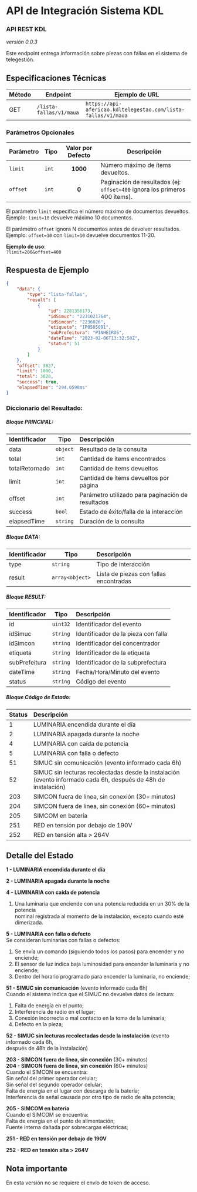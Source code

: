 # API de Integración Sistema KDL

### API REST KDL  
*versión 0.0.3*  

Este endpoint entrega información sobre piezas con fallas en el sistema de telegestión.

## Especificaciones Técnicas  

| Método | Endpoint                     | Ejemplo de URL                                              |  
|--------|------------------------------|------------------------------------------------------------|  
| GET    | `/lista-fallas/v1/maua`      | `https://api-afericao.kdltelegestao.com/lista-fallas/v1/maua` |  

### Parámetros Opcionales  
| Parámetro | Tipo   | Valor por Defecto | Descripción                                                                 |  
|-----------|--------|:-----------------:|-----------------------------------------------------------------------------|  
| `limit`   | `int`  | **1000**          | Número máximo de ítems devueltos.                                           |  
| `offset`  | `int`  | **0**             | Paginación de resultados (ej: `offset=400` ignora los primeros 400 ítems).  |  

El parámetro `limit` especifica el número máximo de documentos devueltos. Ejemplo: `limit=10` devuelve máximo 10 documentos.

El parámetro `offset` ignora N documentos antes de devolver resultados. Ejemplo: `offset=10` con `limit=10` devuelve documentos 11-20.


**Ejemplo de uso**:  
`?limit=200&offset=400`

## Respuesta de Ejemplo  
```json
{
    "data": {
        "type": "lista-fallas",
        "result": [
            {
                "id": 2281356173,
                "idSimuc": "2231021764",
                "idSimcon": "2236026",
                "etiqueta": "IP0505091",
                "subPrefeitura": "PINHEIROS",
                "dateTime": "2023-02-06T13:32:58Z",
                "status": 51
            }
        ]
    },
    "offset": 3027,
    "limit": 1000,
    "total": 3028,
    "success": true,
    "elapsedTime": "294.0598ms"
}
```

### Diccionario del Resultado:
##### Bloque PRINCIPAL:
| Identificador | Tipo     | Descripción                                                           | 
|:--------------|----------|:----------------------------------------------------------------------| 
| data          | `object` | Resultado de la consulta                                              | 
| total         | `int`    | Cantidad de ítems encontrados                                         |
| totalRetornado | `int`  | Cantidad de ítems devueltos                                          |
| limit         | `int`    | Cantidad de ítems devueltos por página                                | 
| offset        | `int`    | Parámetro utilizado para paginación de resultados                     |
| success       | `bool`   | Estado de éxito/falla de la interacción                               | 
| elapsedTime   | `string` | Duración de la consulta                                               | 

##### Bloque DATA:
| Identificador | Tipo            | Descripción                             | 
|:--------------|-----------------|:----------------------------------------| 
| type          | `string`        | Tipo de interacción                     | 
| result        | `array<object>` | Lista de piezas con fallas encontradas  | 

##### Bloque RESULT:
| Identificador         | Tipo     | Descripción                             | 
|:----------------------|----------|:----------------------------------------| 
| id                    | `uint32` | Identificador del evento                | 
| idSimuc               | `string` | Identificador de la pieza con falla     |
| idSimcon              | `string` | Identificador del concentrador          |
| etiqueta              | `string` | Identificador de la etiqueta            | 
| subPrefeitura         | `string` | Identificador de la subprefectura       | 
| dateTime              | `string` | Fecha/Hora/Minuto del evento            |
| status                | `string` | Código del evento                       |

##### Bloque Código de Estado:
| Status | Descripción                                                                                                 | 
|:-------|:------------------------------------------------------------------------------------------------------------| 
| 1      | LUMINARIA encendida durante el día                                                                          |
| 2      | LUMINARIA apagada durante la noche                                                                          | 
| 4      | LUMINARIA con caída de potencia                                                                             |
| 5      | LUMINARIA con falla o defecto                                                                               |
| 51     | SIMUC sin comunicación (evento informado cada 6h)                                                           | 
| 52     | SIMUC sin lecturas recolectadas desde la instalación (evento informado cada 6h, después de 48h de instalación) | 
| 203    | SIMCON fuera de línea, sin conexión (30+ minutos)                                                           |
| 204    | SIMCON fuera de línea, sin conexión (60+ minutos)                                                           |
| 205    | SIMCOM en batería                                                                                           |
| 251    | RED en tensión por debajo de 190V                                                                           |
| 252    | RED en tensión alta > 264V                                                                                  |

## Detalle del Estado

**1 - LUMINARIA encendida durante el día**

**2 - LUMINARIA apagada durante la noche**

**4 - LUMINARIA con caída de potencia**  
1. Una luminaria que enciende con una potencia reducida en un 30% de la potencia  
nominal registrada al momento de la instalación, excepto cuando esté dimerizada.

**5 - LUMINARIA con falla o defecto**  
Se consideran luminarias con fallas o defectos:  
1. Se envía un comando (siguiendo todos los pasos) para encender y no enciende;  
2. El sensor de luz indica baja luminosidad para encender la luminaria y no enciende;  
3. Dentro del horario programado para encender la luminaria, no enciende;

**51 - SIMUC sin comunicación** (evento informado cada 6h)  
Cuando el sistema indica que el SIMUC no devuelve datos de lectura:  
1. Falta de energía en el punto;  
2. Interferencia de radio en el lugar;  
3. Conexión incorrecta o mal contacto en la toma de la luminaria;  
4. Defecto en la pieza;

**52 - SIMUC sin lecturas recolectadas desde la instalación** (evento informado cada 6h,  
después de 48h de la instalación)

**203 - SIMCON fuera de línea, sin conexión** (30+ minutos)  
**204 - SIMCON fuera de línea, sin conexión** (60+ minutos)  
Cuando el SIMCON se encuentra:  
Sin señal del primer operador celular;  
Sin señal del segundo operador celular;  
Falta de energía en el lugar con descarga de la batería;  
Interferencia de señal causada por otro tipo de radio de alta potencia;

**205 - SIMCOM en batería**  
Cuando el SIMCOM se encuentra:  
Falta de energía en el punto de alimentación;  
Fuente interna dañada por sobrecargas eléctricas;

**251 - RED en tensión por debajo de 190V**

**252 - RED en tensión alta > 264V**

## Nota importante
En esta versión no se requiere el envío de token de acceso.


